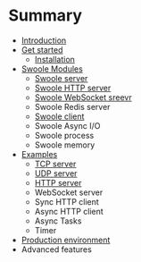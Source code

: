 # Summary

* [Introduction](README.md)
* [Get started](chapter1.md)
  * [Installation](chapter1/installation.md)
* [Swoole Modules](modules.md)
  * [Swoole server](modules/swoole-server.md)
  * [Swoole HTTP server](modules/swoole-http-server.md)
  * [Swoole WebSocket sreevr](modules/swoole-websocket-sreevr.md)
  * Swoole Redis server
  * [Swoole client](modules/swoole-clinet.md)
  * Swoole Async I/O
  * Swoole process
  * Swoole memory
* [Examples](examples.md)
  * [TCP server](examples/tcp-server.md)
  * [UDP server](examples/udp-server-example.md)
  * [HTTP server](examples/http-server-example.md)
  * WebSocket server
  * Sync HTTP client
  * Async HTTP client
  * Async Tasks
  * Timer
* [Production environment](production-environment.md)
* Advanced features

